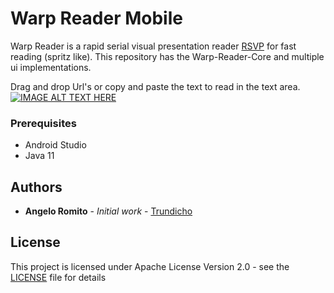 # Warp Reader Mobile

Warp Reader is a rapid serial visual presentation reader [RSVP](https://en.wikipedia.org/wiki/Rapid_serial_visual_presentation) for fast reading (spritz like). This repository has the Warp-Reader-Core and multiple ui implementations.

Drag and drop Url's or copy and paste the text to read in the text area.
[![IMAGE ALT TEXT HERE](http://img.youtube.com/vi/DlbKjgIBs-k/0.jpg)](http://www.youtube.com/watch?v=DlbKjgIBs-k)

### Prerequisites

- Android Studio
- Java 11

## Authors

* **Angelo Romito** - *Initial work* - [Trundicho](https://github.com/Trundicho)

## License

This project is licensed under Apache License Version 2.0 - see the [LICENSE](LICENSE) file for details
